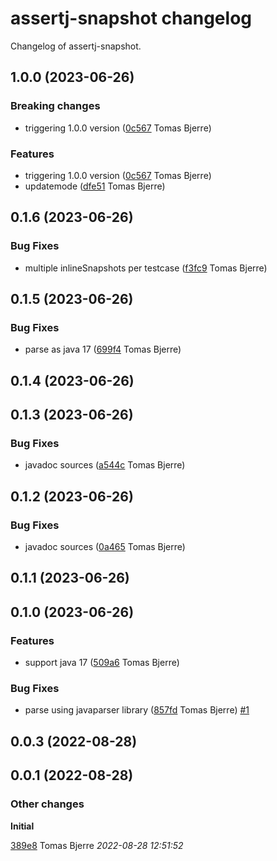 # assertj-snapshot changelog

Changelog of assertj-snapshot.

## 1.0.0 (2023-06-26)

### Breaking changes

-  triggering 1.0.0 version ([0c567](https://github.com/tomasbjerre/assertj-snapshot/commit/0c567c87ffdef18) Tomas Bjerre)  

### Features

-  triggering 1.0.0 version ([0c567](https://github.com/tomasbjerre/assertj-snapshot/commit/0c567c87ffdef18) Tomas Bjerre)  
-  updatemode ([dfe51](https://github.com/tomasbjerre/assertj-snapshot/commit/dfe514587365f5e) Tomas Bjerre)  

## 0.1.6 (2023-06-26)

### Bug Fixes

-  multiple inlineSnapshots per testcase ([f3fc9](https://github.com/tomasbjerre/assertj-snapshot/commit/f3fc97ebe6821f7) Tomas Bjerre)  

## 0.1.5 (2023-06-26)

### Bug Fixes

-  parse as java 17 ([699f4](https://github.com/tomasbjerre/assertj-snapshot/commit/699f4ee18e476d2) Tomas Bjerre)  

## 0.1.4 (2023-06-26)

## 0.1.3 (2023-06-26)

### Bug Fixes

-  javadoc sources ([a544c](https://github.com/tomasbjerre/assertj-snapshot/commit/a544cf3036cfa2a) Tomas Bjerre)  

## 0.1.2 (2023-06-26)

### Bug Fixes

-  javadoc sources ([0a465](https://github.com/tomasbjerre/assertj-snapshot/commit/0a465057591d1a2) Tomas Bjerre)  

## 0.1.1 (2023-06-26)

## 0.1.0 (2023-06-26)

### Features

-  support java 17 ([509a6](https://github.com/tomasbjerre/assertj-snapshot/commit/509a63ad16992e4) Tomas Bjerre)  

### Bug Fixes

-  parse using javaparser library ([857fd](https://github.com/tomasbjerre/assertj-snapshot/commit/857fd0b0afa5b12) Tomas Bjerre)  [#1](https://github.com/tomasbjerre/assertj-snapshot/issues/1)  

## 0.0.3 (2022-08-28)

## 0.0.1 (2022-08-28)

### Other changes

**Initial**


[389e8](https://github.com/tomasbjerre/assertj-snapshot/commit/389e8e2ba872cf7) Tomas Bjerre *2022-08-28 12:51:52*


